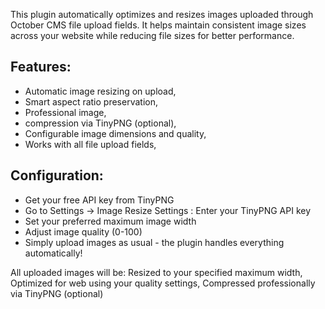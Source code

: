 This plugin automatically optimizes and resizes images uploaded through October CMS file upload fields. It helps maintain consistent image sizes across your website while reducing file sizes for better performance.

<h2>Features:</h2>
<ul>
  <li>Automatic image resizing on upload,</li>
  <li>Smart aspect ratio preservation,</li>
  <li>Professional image,</li>
  <li>compression via TinyPNG (optional),</li>
  <li>Configurable image dimensions and quality,</li>
  <li>Works with all file upload fields,</li>
</ul>

<h2>Configuration:</h2>
<ul>
  <li>Get your free API key from TinyPNG</li>
  <li>Go to Settings → Image Resize Settings : Enter your TinyPNG API key</li>
  <li>Set your preferred maximum image width</li>
  <li>Adjust image quality (0-100)</li>
  <li>Simply upload images as usual - the plugin handles everything automatically! </li>
</ul>

All uploaded images will be: Resized to your specified maximum width, Optimized for web using your quality settings, Compressed professionally via TinyPNG (optional)
